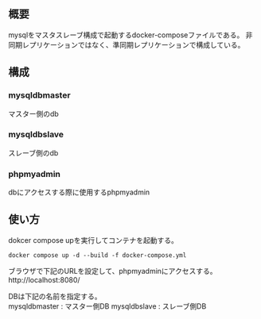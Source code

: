## 概要

mysqlをマスタスレーブ構成で起動するdocker-composeファイルである。
非同期レプリケーションではなく、準同期レプリケーションで構成している。  

## 構成

### mysqldbmaster

マスター側のdb

### mysqldbslave

スレーブ側のdb

### phpmyadmin

dbにアクセスする際に使用するphpmyadmin

## 使い方

dokcer compose upを実行してコンテナを起動する。  
```
docker compose up -d --build -f docker-compose.yml
```

ブラウザで下記のURLを設定して、phpmyadminにアクセスする。  
http://localhost:8080/

DBは下記の名前を指定する。  
mysqldbmaster : マスター側DB
mysqldbslave : スレーブ側DB
